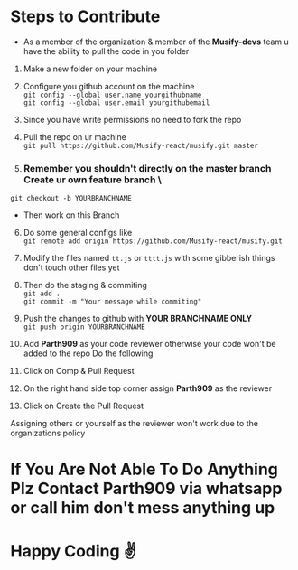 # Steps to Contribute

- As a member of the organization & member of the **Musify-devs** team u have the ability to pull the code in you folder

1. Make a new folder on your machine

2. Configure you github account on the machine \
`git config --global user.name yourgithubname`\
`git config --global user.email yourgithubemail`
3. Since you have write permissions no need to fork the repo

4. Pull the repo on ur machine\
`git pull https://github.com/Musify-react/musify.git master `

5. ### Remember you shouldn't directly on the master branch Create ur own feature branch \
`git checkout -b YOURBRANCHNAME`
- Then work on this Branch

6. Do some general configs like\
`git remote add origin https://github.com/Musify-react/musify.git`

7. Modify the files named `tt.js` or `tttt.js` with some gibberish things don't touch other files yet

8. Then do the staging & commiting\
`git add . `\
`git commit -m "Your message while commiting"`

9. Push the changes to github with **YOUR BRANCHNAME ONLY**\
`git push origin YOURBRANCHNAME`

10. Add **Parth909** as your code reviewer otherwise your code won't be added to the repo
Do the following
  1. Click on Comp & Pull Request
  2. On the right hand side top corner assign **Parth909** as the reviewer
  3. Click on Create the Pull Request

Assigning others or yourself as the reviewer won't work due to the organizations policy

# If You Are Not Able To Do Anything Plz Contact Parth909 via whatsapp or call him don't mess anything up

# Happy Coding :v:

